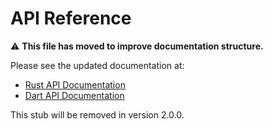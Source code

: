 # API Reference

⚠️ **This file has moved to improve documentation structure.**

Please see the updated documentation at:
- [Rust API Documentation](docs/api/rust-api.md)
- [Dart API Documentation](docs/api/dart-api.md)

This stub will be removed in version 2.0.0.